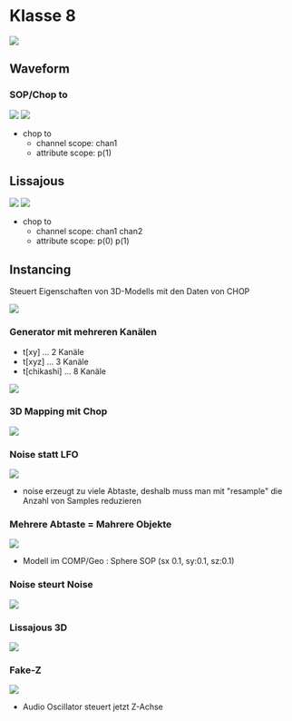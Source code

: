 # Klasse 8

![](K8/waveform.png)

## Waveform

### SOP/Chop to

![](K8/waveform_max.png)
![](K8/chopto.png)

- chop to
	- channel scope: chan1
	- attribute scope: p(1)

## Lissajous

![](K8/lissaous.png)
![](K8/lissajous_net.png)

- chop to
	- channel scope: chan1 chan2
	- attribute scope: p(0) p(1) 
	
## Instancing

Steuert Eigenschaften von 3D-Modells  mit den Daten von CHOP

![](K8/instancing.png)


### Generator mit mehreren Kanälen

* t[xy] ... 2 Kanäle
* t[xyz] ... 3 Kanäle
* t[chikashi] ... 8 Kanäle

![](K8/2ch.png)

### 3D Mapping mit Chop

![](K8/3d.png)

### Noise statt LFO

![](K8/3d.png)

- noise erzeugt zu viele Abtaste, deshalb muss man mit "resample" die Anzahl von Samples reduzieren

### Mehrere Abtaste = Mahrere Objekte

![](K8/direkt.png)

- Modell im COMP/Geo : Sphere SOP (sx 0.1, sy:0.1, sz:0.1)

### Noise steurt Noise

![](K8/noise.png)


### Lissajous 3D

![](K8/lissajous_3D.png)

### Fake-Z

![](K8/fakez.png)

- Audio Oscillator steuert jetzt Z-Achse



